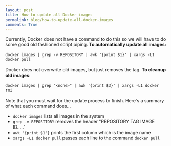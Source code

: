 ```yaml
---
layout: post
title: How to update all Docker images
permalink: blog/how-to-update-all-docker-images
comments: True
---
```


Currently, Docker does not have a command to do this so we will have to do some good old fashioned script piping. **To automatically update all images:**<br/><br/>```docker images | grep -v REPOSITORY | awk '{print $1}' | xargs -L1 docker pull```<br/><br/>Docker does not overwrite old images, but just removes the tag. **To cleanup old images**:<br/><br/>`docker images | grep "<none>" | awk '{print $3}' | xargs -L1 docker rmi`<br/><br/>Note that you must wait for the update process to finish. Here's a summary of what each command does...

- `docker images` lists all images in the system
- `grep -v REPOSITORY` removes the header "REPOSITORY   TAG   IMAGE ID....."
- `awk '{print $1'}` prints the first column which is the image name
- `xargs -L1 docker pull` passes each line to the command `docker pull`

